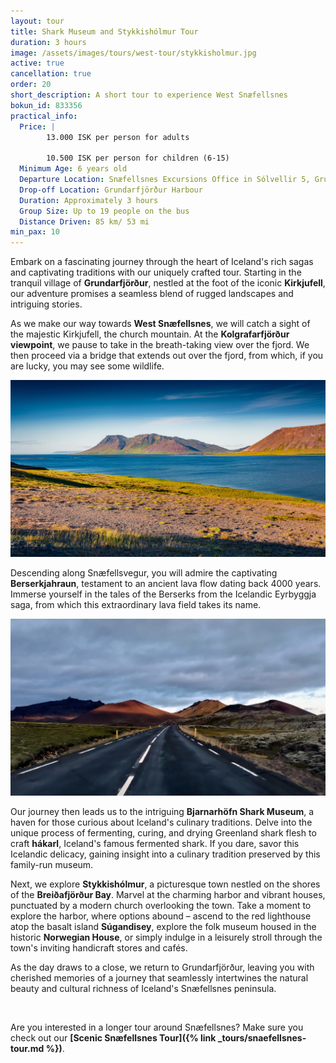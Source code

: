```yaml
---
layout: tour
title: Shark Museum and Stykkishólmur Tour
duration: 3 hours
image: /assets/images/tours/west-tour/stykkisholmur.jpg
active: true
cancellation: true
order: 20
short_description: A short tour to experience West Snæfellsnes
bokun_id: 833356
practical_info:
  Price: |
        13.000 ISK per person for adults

        10.500 ISK per person for children (6-15)
  Minimum Age: 6 years old
  Departure Location: Snæfellsnes Excursions Office in Sólvellir 5, Grundarfjörður, Iceland. <a target="_blank" href="https://maps.app.goo.gl/KdZbVryXgrCspRjQ8">See map</a>
  Drop-off Location: Grundarfjörður Harbour
  Duration: Approximately 3 hours
  Group Size: Up to 19 people on the bus
  Distance Driven: 85 km/ 53 mi
min_pax: 10
---
```


Embark on a fascinating journey through the heart of Iceland's rich sagas and captivating traditions with our uniquely crafted tour. Starting in the tranquil village of **Grundarfjörður**, nestled at the foot of the iconic **Kirkjufell**, our adventure promises a seamless blend of rugged landscapes and intriguing stories. 

As we make our way towards **West Snæfellsnes**, we will catch a sight of the majestic Kirkjufell, the church mountain. At the **Kolgrafarfjörður viewpoint**, we pause to take in the breath-taking view over the fjord. We then proceed via a bridge that extends out over the fjord, from which, if you are lucky, you may see some wildlife. 

<span class="image fit"><img src="/assets/images/tours/west-tour/kolgrafarfjordur.jpg" alt="" /></span>

Descending along Snæfellsvegur, you will admire the captivating **Berserkjahraun**, testament to an ancient lava flow dating back 4000 years. Immerse yourself in the tales of the Berserks from the Icelandic Eyrbyggja saga, from which this extraordinary lava field takes its name. 

<span class="image fit"><img src="/assets/images/tours/west-tour/driving-lava-field.jpg" alt="" /></span>

Our journey then leads us to the intriguing **Bjarnarhöfn Shark Museum**, a haven for those curious about Iceland's culinary traditions. Delve into the unique process of fermenting, curing, and drying Greenland shark flesh to craft **hákarl**, Iceland's famous fermented shark. If you dare, savor this Icelandic delicacy, gaining insight into a culinary tradition preserved by this family-run museum.

Next, we explore **Stykkishólmur**, a picturesque town nestled on the shores of the **Breiðafjörður Bay**. Marvel at the charming harbor and vibrant houses, punctuated by a modern church overlooking the town. Take a moment to explore the harbor, where options abound – ascend to the red lighthouse atop the basalt island **Súgandisey**, explore the folk museum housed in the historic **Norwegian House**, or simply indulge in a leisurely stroll through the town's inviting handicraft stores and cafés.

As the day draws to a close, we return to Grundarfjörður, leaving you with cherished memories of a journey that seamlessly intertwines the natural beauty and cultural richness of Iceland's Snæfellsnes peninsula.

<span class="image fit"><img src="/assets/images/tours/west-tour/stykkisholmur.jpg" alt="" /></span>

Are you interested in a longer tour around Snæfellsnes? Make sure you check out our **[Scenic Snæfellsnes Tour]({% link _tours/snaefellsnes-tour.md %})**. 
